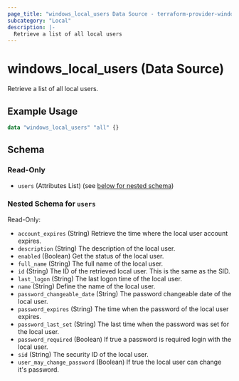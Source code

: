 ```yaml
---
page_title: "windows_local_users Data Source - terraform-provider-windows"
subcategory: "Local"
description: |-
  Retrieve a list of all local users
---
```

# windows_local_users (Data Source)

<!-- data-source description generated from schema -->
Retrieve a list of all local users.
<!-- examples generated from example files -->
## Example Usage

```terraform
data "windows_local_users" "all" {}
```

<!-- schema generated by tfplugindocs -->
## Schema

### Read-Only

- `users` (Attributes List) (see [below for nested schema](#nestedatt--users))

<a id="nestedatt--users"></a>
### Nested Schema for `users`

Read-Only:

- `account_expires` (String) Retrieve the time where the local user account expires.
- `description` (String) The description of the local user.
- `enabled` (Boolean) Get the status of the local user.
- `full_name` (String) The full name of the local user.
- `id` (String) The ID of the retrieved local user. This is the same as the SID.
- `last_logon` (String) The last logon time of the local user.
- `name` (String) Define the name of the local user.
- `password_changeable_date` (String) The password changeable date of the local user.
- `password_expires` (String) The time when the password of the local user expires.
- `password_last_set` (String) The last time when the password was set for the local user.
- `password_required` (Boolean) If true a password is required login with the local user.
- `sid` (String) The security ID of the local user.
- `user_may_change_password` (Boolean) If true the local user can change it's password.

